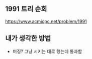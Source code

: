## 1991 트리 순회

<https://www.acmicpc.net/problem/1991>

## 내가 생각한 방법

<!-- ![이미지](./img.png) -->

- 머징? 그냥 시키는 대로 했는데 통과함
